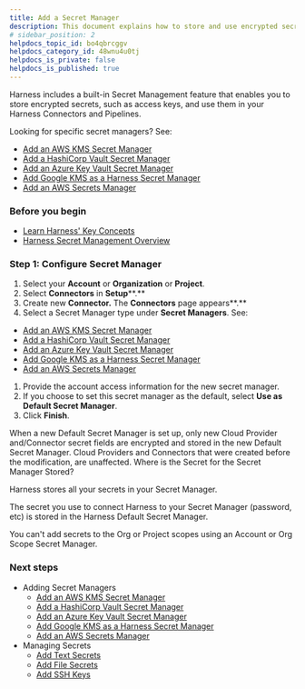 ```yaml
---
title: Add a Secret Manager
description: This document explains how to store and use encrypted secrets (such as access keys) using the built-in Harness Secrets Manager, AWS KMS, Google Cloud KMS, HashiCorp Vault, Azure Key Vault, CyberArk, and SSH via Kerberos.
# sidebar_position: 2
helpdocs_topic_id: bo4qbrcggv
helpdocs_category_id: 48wnu4u0tj
helpdocs_is_private: false
helpdocs_is_published: true
---
```


Harness includes a built-in Secret Management feature that enables you to store encrypted secrets, such as access keys, and use them in your Harness Connectors and Pipelines.

Looking for specific secret managers? See:

* [Add an AWS KMS Secret Manager](../6_Security/7-add-an-aws-kms-secrets-manager.md)
* [Add a HashiCorp Vault Secret Manager](../6_Security/12-add-hashicorp-vault.md)
* [Add an Azure Key Vault Secret Manager](../6_Security/8-azure-key-vault.md)
* [Add Google KMS as a Harness Secret Manager](../6_Security/10-add-google-kms-secrets-manager.md)
* [Add an AWS Secrets Manager](../6_Security/6-add-an-aws-secret-manager.md)

### Before you begin

* [Learn Harness' Key Concepts](https://docs.harness.io/article/hv2758ro4e-learn-harness-key-concepts)
* [Harness Secret Management Overview](../6_Security/1-harness-secret-manager-overview.md)

### Step 1: Configure Secret Manager

1. Select your **Account** or **Organization** or **Project**.
2. Select **Connectors** in **Setup****.**
3. Create new **Connector.** The **Connectors** page appears**.**
4. Select a Secret Manager type under **Secret Managers**. See:
* [Add an AWS KMS Secret Manager](./7-add-an-aws-kms-secrets-manager.md)
* [Add a HashiCorp Vault Secret Manager](./12-add-hashicorp-vault.md)
* [Add an Azure Key Vault Secret Manager](./8-azure-key-vault.md)
* [Add Google KMS as a Harness Secret Manager](./10-add-google-kms-secrets-manager.md)
* [Add an AWS Secrets Manager](./6-add-an-aws-secret-manager.md)
1. Provide the account access information for the new secret manager.
2. If you choose to set this secret manager as the default, select **Use as Default Secret Manager**.
3. Click **Finish**.

When a new Default Secret Manager is set up, only new Cloud Provider and/Connector secret fields are encrypted and stored in the new Default Secret Manager. Cloud Providers and Connectors that were created before the modification, are unaffected. Where is the Secret for the Secret Manager Stored?

Harness stores all your secrets in your Secret Manager.

The secret you use to connect Harness to your Secret Manager (password, etc) is stored in the Harness Default Secret Manager.

You can't add secrets to the Org or Project scopes using an Account or Org Scope Secret Manager.

### Next steps

* Adding Secret Managers
	+ [Add an AWS KMS Secret Manager](./7-add-an-aws-kms-secrets-manager.md)
	+ [Add a HashiCorp Vault Secret Manager](./12-add-hashicorp-vault.md)
	+ [Add an Azure Key Vault Secret Manager](./8-azure-key-vault.md)
	+ [Add Google KMS as a Harness Secret Manager](./10-add-google-kms-secrets-manager.md)
	+ [Add an AWS Secrets Manager](./6-add-an-aws-secret-manager.md)
* Managing Secrets
	+ [Add Text Secrets](./2-add-use-text-secrets.md)
	+ [Add File Secrets](./3-add-file-secrets.md)
	+ [Add SSH Keys](./4-add-use-ssh-secrets.md)

